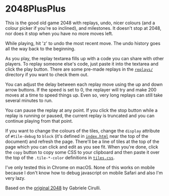 # 2048PlusPlus

This is the good old game 2048 with replays, undo, nicer colours (and a colour picker if you're so inclined), and milestones. It doesn't stop at 2048, nor does it stop when you have no more moves left.

While playing, hit 'z' to undo the most recent move. The undo history goes all the way back to the beginning.

As you play, the replay textarea fills up with a code you can share with other players. To replay someone else's code, just paste it into the textarea and click the play button. There are some pre-made replays in the [`replays/`](replays) directory if you want to check them out.

You can adjust the delay between each replay move using the up and down arrow buttons. If the speed is set to 0, the replayer will try and make 200 moves at a time to speed things up. Even so, very long replays can still take several minutes to run.

You can pause the replay at any point. If you click the stop button while a replay is running or paused, the current replay is truncated and you can continue playing from that point.

If you want to change the colours of the tiles, change the `display` attribute of `#tile-debug` to `block` (it's defined in [`index.html`](src/index.html) near the top of the document) and refresh the page. There'll be a line of tiles at the top of the page which you can click and edit as you see fit. When you're done, click the `copy` button to copy some CSS to your clipboard and then paste it over the top of the `.tile-*-color` definitions in [`tiles.css`](src/style/tiles.css).

I've only tested this in Chrome on macOS. None of this works on mobile because I don't know how to debug javascript on mobile Safari and also I'm very lazy.

Based on the [original 2048](https://github.com/gabrielecirulli/2048) by Gabriele Cirulli.